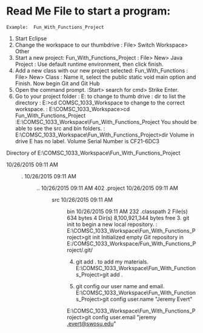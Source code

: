 # Read Me File to start a program:
	Example:  Fun_With_Functions_Project

1. Start Eclipse
2. Change the workspace to our thumbdrive
	: File> Switch Workspace> Other
3. Start a new project: Fun_With_Functions_Project
	: File> New> Java Project
		: Use default runtime environment, 
			then click finish.
4. Add a new class with our new
	project selected: Fun_With_Functions
	: File> New> Class
		: Name it, select the public static
			void main option and Finish.
Now begin Git and Git Hub
1. Open the command prompt.
	:Start> search for cmd> Strike Enter.
2. Go to your project folder
	: E: to change to thumb drive
	: dir to list the directory
	: E:\>cd COMSC_1033_Workspace to change
		to the correct workspace.
	: E:\COMSC_1033_Workspace>cd Fun_With_Functions_Project
	:E:\COMSC_1033_Workspace\Fun_With_Functions_Project
		You should be able to see
		the src and bin folders.
: E:\COMSC_1033_Workspace\Fun_With_Functions_Project>dir
 Volume in drive E has no label.
 Volume Serial Number is CF21-6DC3

 Directory of E:\COMSC_1033_Workspace\Fun_With_Functions_Project

10/26/2015  09:11 AM    <DIR>          .
10/26/2015  09:11 AM    <DIR>          ..
10/26/2015  09:11 AM               402 .project
10/26/2015  09:11 AM    <DIR>          src
10/26/2015  09:11 AM    <DIR>          bin
10/26/2015  09:11 AM               232 .classpath
               2 File(s)            634 bytes
               4 Dir(s)   8,100,921,344 bytes free
3. git init to begin a new local repository.
: E:\COMSC_1033_Workspace\Fun_With_Functions_Project>git init
Initialized empty Git repository in E:/COMSC_1033_Workspace/Fun_With_Functions_P
roject/.git/

4. git add . to add my materials.
E:\COMSC_1033_Workspace\Fun_With_Functions_Project>git add .

5. git config our user name and email.
E:\COMSC_1033_Workspace\Fun_With_Functions_Project>git config user.name "Jeremy
Evert"

E:\COMSC_1033_Workspace\Fun_With_Functions_Project>git config user.email "jeremy
.evert@swosu.edu"

